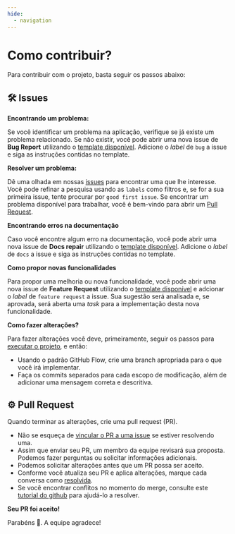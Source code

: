 ```yaml
---
hide:
  - navigation
---
```


# Como contribuir?

Para contribuir com o projeto, basta seguir os passos abaixo:

## 🛠 Issues

**Encontrando um problema:**

Se você identificar um problema na aplicação, verifique se já existe um problema relacionado. Se não existir, você pode abrir uma nova issue de **Bug Report** utilizando o [template disponível](https://github.com/unb-mds/2023-2-SuaGradeUnB/issues/new/choose). Adicione o _label_ de `bug` a issue e siga as instruções contidas no template.

**Resolver um problema:**

Dê uma olhada em nossas [issues](https://github.com/unb-mds/2023-2-SuaGradeUnB/issues) para encontrar uma que lhe interesse. Você pode refinar a pesquisa usando as `labels` como filtros e, se for a sua primeira issue, tente procurar por `good first issue`. Se encontrar um problema disponível para trabalhar, você é bem-vindo para abrir um [Pull Request](#pull-request).

**Encontrando erros na documentação**

Caso você encontre algum erro na documentação, você pode abrir uma nova issue de **Docs repair** utilizando o [template disponível](https://github.com/unb-mds/2023-2-SuaGradeUnB/issues/new/choose). Adicione o _label_ de `docs` a issue e siga as instruções contidas no template.

**Como propor novas funcionalidades**

Para propor uma melhoria ou nova funcionalidade, você pode abrir uma nova issue de **Feature Request** utilizando o [template disponível](https://github.com/unb-mds/2023-2-SuaGradeUnB/issues/new/choose) e adcionar o _label_ de `feature request` a issue. Sua sugestão será analisada e, se aprovada, será aberta uma _task_ para a implementação desta nova funcionalidade.

**Como fazer alterações?**

Para fazer alterações você deve, primeiramente, seguir os passos para [executar o projeto](#como-executar-o-projeto), e então:

- Usando o padrão GitHub Flow, crie uma branch apropriada para o que você irá implementar.
- Faça os commits separados para cada escopo de modificação, além de adicionar uma mensagem correta e descritiva.

## ⚙️ Pull Request

Quando terminar as alterações, crie uma pull request (PR).

- Não se esqueça de [vincular o PR a uma issue](https://github.com/unb-mds/2023-2-SuaGradeUnB/issues) se estiver resolvendo uma.
- Assim que enviar seu PR, um membro da equipe revisará sua proposta. Podemos fazer perguntas ou solicitar informações adicionais.
- Podemos solicitar alterações antes que um PR possa ser aceito.
- Conforme você atualiza seu PR e aplica alterações, marque cada conversa como [resolvida](https://docs.github.com/en/pull-requests/collaborating-with-pull-requests/reviewing-changes-in-pull-requests/commenting-on-a-pull-request#resolving-conversations).
- Se você encontrar conflitos no momento do merge, consulte este [tutorial do github](https://docs.github.com/en/pull-requests/collaborating-with-pull-requests/addressing-merge-conflicts/resolving-a-merge-conflict-using-the-command-line) para ajudá-lo a resolver.

**Seu PR foi aceito!**

Parabéns 🎉. A equipe agradece!
